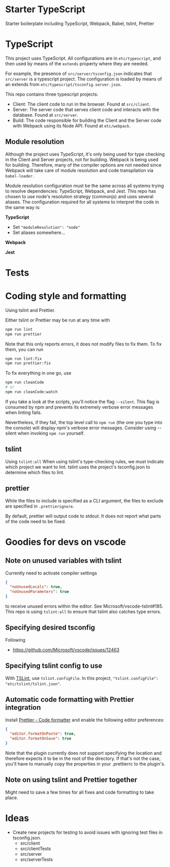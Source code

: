 # Starter TypeScript

Starter boilerplate including TypeScript, Webpack, Babel, tslint, Prettier

# TypeScript

This project uses TypeScript. All configurations are in `etc/typescript`, and then used by means of the `extends` property where they are needed.

For example, the presence of `src/server/tsconfig.json` indicates that `src/server` is a typescript project. The configuration is loaded by means of an extends from `etc/typescript/tsconfig.server.json`.

This repo contains three typescript projects:

* Client: The client code to run in the browser. Found at `src/client`.
* Server: The server code that serves client code and interacts with the database. Found at `src/server`.
* Build: The code responsible for building the Client and the Server code with Webpack using its Node API. Found at `etc/webpack`.

## Module resolution

Although the project uses TypeScript, it's only being used for type checking in the Client and Server projects, not for building. Webpack is being used for building. Therefore, many of the compiler options are not needed since Webpack will take care of module resolution and code transpilation via `babel-loader`.

Module resolution configuration must be the same across all systems trying to resolve dependencies: TypeScript, Webpack, and Jest. This repo has chosen to use node's resolution strategy (commonjs) and uses several aliases. The configuration required for all systems to interpret the code in the same way is:

**TypeScript**

* Set `"moduleResolution": "node"`
* Set aliases somewhere...

**Webpack**

**Jest**

# Tests

# Coding style and formatting

Using tslint and Prettier.

Either tslint or Prettier may be run at any time with

```sh
npm run lint
npm run prettier
```

Note that this only reports errors, it does not modify files to fix them. To fix them, you can run

```sh
npm run lint:fix
npm run prettier:fix
```

To fix everything in one go, use

```sh
npm run cleanCode
# or
npm run cleanCode:watch
```

If you take a look at the scripts, you'll notice the flag `--silent`. This flag is consumed by npm and prevents its extremely verbose error messages when linting fails.

Nevertheless, if they fail, the top level call to `npm run` (the one you type into the console) will display npm's verbose error messages. Consider using --silent when invoking `npm run` yourself.

## tslint

Using `tslint:all` When using tslint's type-checking rules, we must indicate which project we want to lint. tslint uses the project's tsconfig.json to determine which files to lint.

## prettier

While the files to include is specified as a CLI argument, the files to exclude are specified in `.prettierignore`.

By default, prettier will output code to stdout. It does not report what parts of the code need to be fixed.

# Goodies for devs on vscode

## Note on unused variables with tslint

Currently need to activate compiler settings

```json
{
  "noUnusedLocals": true,
  "noUnusedParameters": true
}
```

to receive unused errors within the editor. See Microsoft/vscode-tslint#185. This repo is using `tslint:all` to ensure that tslint also catches type errors.

## Specifying desired tsconfig

Following

* https://github.com/Microsoft/vscode/issues/12463

## Specifying tslint config to use

With [TSLint](https://marketplace.visualstudio.com/items?itemName=eg2.tslint), use `tslint.configFile`. In this project, `"tslint.configFile": "etc/tslint/tslint.json"`.

## Automatic code formatting with Prettier integration

Install [Prettier - Code formatter](https://marketplace.visualstudio.com/items?itemName=esbenp.prettier-vscode) and enable the following editor preferences:

```json
{
  "editor.formatOnPaste": true,
  "editor.formatOnSave": true
}
```

Note that the plugin currently does not support specifying the location and therefore expects it to be in the root of the directory. If that's not the case, you'll have to manually copy the properties in your .prettierrc to the plugin's.

## Note on using tslint and Prettier together

Might need to save a few times for all fixes and code formatting to take place.

# Ideas

* Create new projects for testing to avoid issues with ignoring test files in tsconfig.json.
  * src/client
  * src/clientTests
  * src/server
  * src/serverTests

